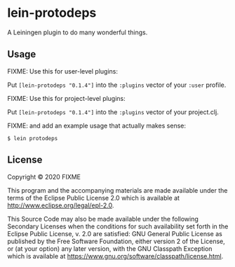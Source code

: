 # lein-protodeps

A Leiningen plugin to do many wonderful things.

## Usage

FIXME: Use this for user-level plugins:

Put `[lein-protodeps "0.1.4"]` into the `:plugins` vector of your `:user`
profile.

FIXME: Use this for project-level plugins:

Put `[lein-protodeps "0.1.4"]` into the `:plugins` vector of your project.clj.

FIXME: and add an example usage that actually makes sense:

    $ lein protodeps

## License

Copyright © 2020 FIXME

This program and the accompanying materials are made available under the
terms of the Eclipse Public License 2.0 which is available at
http://www.eclipse.org/legal/epl-2.0.

This Source Code may also be made available under the following Secondary
Licenses when the conditions for such availability set forth in the Eclipse
Public License, v. 2.0 are satisfied: GNU General Public License as published by
the Free Software Foundation, either version 2 of the License, or (at your
option) any later version, with the GNU Classpath Exception which is available
at https://www.gnu.org/software/classpath/license.html.
